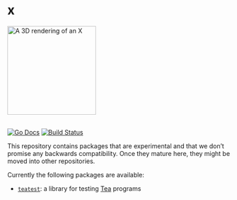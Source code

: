 # x
<picture>
  <source media="(prefers-color-scheme: light)" srcset="https://user-images.githubusercontent.com/25087/236529178-465e9b98-3401-47dd-8691-ea475d96c3ad.png" height="200" />
  <source media="(prefers-color-scheme: dark)" srcset="https://user-images.githubusercontent.com/25087/236529273-6f8c841f-f11b-4ec8-b01d-7e3d9b17c85f.png" height="200" />
  <img src="https://user-images.githubusercontent.com/25087/236529178-465e9b98-3401-47dd-8691-ea475d96c3ad.png" height="200" alt="A 3D rendering of an X"/>
</picture>

<br><a href="https://pkg.go.dev/github.com/charmbracelet/x?tab=doc"><img src="https://godoc.org/github.com/golang/gddo?status.svg" alt="Go Docs"></a>
<a href="https://github.com/charmbracelet/x/actions"><img src="https://github.com/charmbracelet/x/workflows/build/badge.svg" alt="Build Status"></a>

This repository contains packages that are experimental and that we don’t promise any backwards compatibility. Once they mature here, they might be moved into other repositories.

Currently the following packages are available:

* [`teatest`](./teatest): a library for testing [Tea](https://github.com/rprtr258/tea) programs
